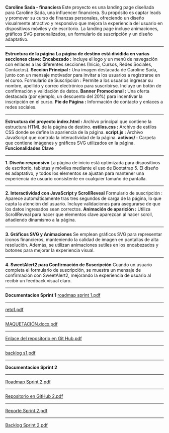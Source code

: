 **Caroline Sada -  financiera**
Este proyecto es una landing page diseñada para Caroline Sada, 
una influencer financiera. Su propósito es captar leads y promover su curso de finanzas
personales, ofreciendo un diseño visualmente atractivo y responsivo que mejora la experiencia 
del usuario en dispositivos móviles y de escritorio. La landing page incluye animaciones, gráficos 
SVG personalizados, un formulario de suscripción y un diseño adaptativo.
***
**Estructura de la página**
**La página de destino está dividida en varias secciones clave:**
**Encabezado :** 
Incluye el logo y un menú de navegación con enlaces a las diferentes secciones (Inicio, Cursos, Redes Sociales, Contactos).
**Sección Principal :** 
Una imagen destacada de Caroline Sada, junto con un mensaje motivador para invitar a los usuarios a registrarse en el curso.
Formulario de Suscripción : Permite a los usuarios ingresar su nombre, apellido y correo electrónico para suscribirse. Incluye un botón de confirmación y validación de datos.
**Banner Promocional :** 
Una oferta destacada (por ejemplo, un descuento del 20%) para incentivar la inscripción en el curso.
**Pie de Página :**
Información de contacto y enlaces a redes sociales.
********
**Estructura del proyecto**
**index.html :** Archivo principal que contiene la estructura HTML de la página de destino.
**estilos.css :** Archivo de estilos CSS donde se define la apariencia de la página.
**script.js :** Archivo JavaScript que controla la interactividad de la página.
**activos/ :** Carpeta que contiene imágenes y gráficos SVG utilizados en la página.
**Funcionalidades Clave**
*****
**1. Diseño responsivo**
La página de inicio está optimizada para dispositivos de escritorio, 
tabletas y móviles mediante el uso de Bootstrap 5. El diseño es adaptativo,
y todos los elementos se ajustan para mantener una experiencia de 
usuario consistente en cualquier tamaño de pantalla.
*******
**2. Interactividad con JavaScript y ScrollReveal**
Formulario de suscripción : Aparece automáticamente tras tres 
segundos de carga de la página, lo que capta la atención del usuario. 
Incluye validaciones para asegurarse de que los datos ingresados ​​sean correctos.
**Animación de aparición :** Utiliza ScrollReveal para hacer que elementos clave aparezcan al hacer scroll, añadiendo dinamismo a la página.
*****
**3. Gráficos SVG y Animaciones**
Se emplean gráficos SVG para representar íconos 
financieros, manteniendo la calidad de imagen en pantallas de 
alta resolución. Además, se utilizan animaciones sutiles en los
encabezados y botones para mejorar la experiencia visual.
*********
**4. SweetAlert2 para Confirmación de Suscripción**
Cuando un usuario completa el formulario de suscripción, se muestra
un mensaje de confirmación con SweetAlert2, mejorando la experiencia 
de usuario al recibir un feedback visual claro.
****
**Documentacion Sprint 1**
[roadmap sprint 1.pdf](https://github.com/user-attachments/files/17611161/roadmap.sprint.1.pdf)
***
[reto1.pdf](https://github.com/user-attachments/files/17611160/reto1.pdf)
****
[MAQUETACIÓN.docx.pdf](https://github.com/user-attachments/files/17611159/MAQUETACION.docx.pdf)
*****
[Enlace del repositorio en Git Hub.pdf](https://github.com/user-attachments/files/17611158/Enlace.del.repositorio.en.Git.Hub.pdf)
*****
[backlog s1.pdf](https://github.com/user-attachments/files/17611157/backlog.s1.pdf)
****
**Documentacion Sprint 2**
******
[Roadmap Sprint 2.pdf](https://github.com/user-attachments/files/17612732/Roadmap.Sprint.2.pdf)
****
[Repositorio en GitHub 2.pdf](https://github.com/user-attachments/files/17612731/Repositorio.en.GitHub.2.pdf)
******
[Reporte Sprint 2.pdf](https://github.com/user-attachments/files/17612730/Reporte.Sprint.2.pdf)
****
[Backlog Sprint 2.pdf](https://github.com/user-attachments/files/17612729/Backlog.Sprint.2.pdf)



